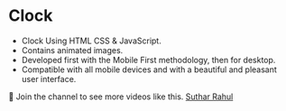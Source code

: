 # Clock

- Clock Using HTML CSS & JavaScript.
- Contains animated images.
- Developed first with the Mobile First methodology, then for desktop.
- Compatible with all mobile devices and  with a beautiful and pleasant user interface.

💙 Join the channel to see more videos like this. [Suthar Rahul](https://www.youtube.com/@sutharrahulll)
